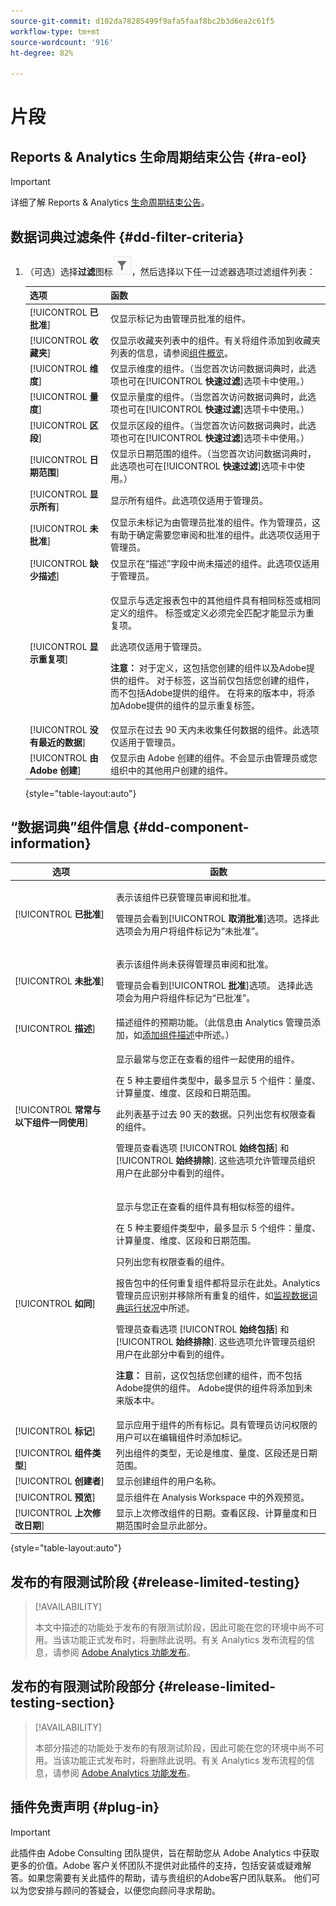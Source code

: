 ```yaml
---
source-git-commit: d102da78285499f9afa5faaf8bc2b3d6ea2c61f5
workflow-type: tm+mt
source-wordcount: '916'
ht-degree: 82%

---
```

# 片段

## Reports &amp; Analytics 生命周期结束公告 {#ra-eol}

>[!IMPORTANT]
>
>详细了解 Reports &amp; Analytics [生命周期结束公告](https://express.adobe.com/page/6WnF8JK6IRDhf/)。

## 数据词典过滤条件 {#dd-filter-criteria}

1. （可选）选择&#x200B;**过滤**&#x200B;图标![，即“数据词典过滤”图标](/help/analyze/analysis-workspace/components/data-dictionary/assets/data-dictionary-filter-icon.png)，然后选择以下任一过滤器选项过滤组件列表：

   | 选项 | 函数 |
   |---------|----------|
   | [!UICONTROL **已批准**] | 仅显示标记为由管理员批准的组件。 |
   | [!UICONTROL **收藏夹**] | 仅显示收藏夹列表中的组件。有关将组件添加到收藏夹列表的信息，请参阅[组件概览](/help/analyze/analysis-workspace/components/analysis-workspace-components.md)。 |
   | [!UICONTROL **维度**] | 仅显示维度的组件。（当您首次访问数据词典时，此选项也可在&#x200B;[!UICONTROL **快速过滤**]&#x200B;选项卡中使用。） |
   | [!UICONTROL **量度**] | 仅显示量度的组件。（当您首次访问数据词典时，此选项也可在&#x200B;[!UICONTROL **快速过滤**]&#x200B;选项卡中使用。） |
   | [!UICONTROL **区段**] | 仅显示区段的组件。（当您首次访问数据词典时，此选项也可在&#x200B;[!UICONTROL **快速过滤**]&#x200B;选项卡中使用。）<!--this is Filters in CJA--> |
   | [!UICONTROL **日期范围**] | 仅显示日期范围的组件。（当您首次访问数据词典时，此选项也可在&#x200B;[!UICONTROL **快速过滤**]&#x200B;选项卡中使用。） |
   | [!UICONTROL **显示所有**] | 显示所有组件。此选项仅适用于管理员。 |
   | [!UICONTROL **未批准**] | 仅显示未标记为由管理员批准的组件。作为管理员，这有助于确定需要您审阅和批准的组件。此选项仅适用于管理员。 |
   | [!UICONTROL **缺少描述**] | 仅显示在“描述”字段中尚未描述的组件。此选项仅适用于管理员。 |
   | [!UICONTROL **显示重复项**] | <p>仅显示与选定报表包中的其他组件具有相同标签或相同定义的组件。 标签或定义必须完全匹配才能显示为重复项。</p><p>此选项仅适用于管理员。</p><p>**注意：** 对于定义，这包括您创建的组件以及Adobe提供的组件。 对于标签，这当前仅包括您创建的组件，而不包括Adobe提供的组件。 在将来的版本中，将添加Adobe提供的组件的显示重复标签。</p> |
   | [!UICONTROL **没有最近的数据**] | 仅显示在过去 90 天内未收集任何数据的组件。此选项仅适用于管理员。 |
   | [!UICONTROL **由 Adobe 创建**] <!-- I don't see this option--> | 仅显示由 Adobe 创建的组件。不会显示由管理员或您组织中的其他用户创建的组件。 |

   {style="table-layout:auto"}

## “数据词典”组件信息 {#dd-component-information}

| 选项 | 函数 |
|---------|----------|
| [!UICONTROL **已批准**] | <p>表示该组件已获管理员审阅和批准。</p><p>管理员会看到&#x200B;[!UICONTROL **取消批准**]&#x200B;选项。选择此选项会为用户将组件标记为“未批准”。</p> |
| [!UICONTROL **未批准**] | <p>表示该组件尚未获得管理员审阅和批准。</p><p>管理员会看到&#x200B;[!UICONTROL **批准**]&#x200B;选项。 选择此选项会为用户将组件标记为“已批准”。</p> |
| [!UICONTROL **描述**] | 描述组件的预期功能。（此信息由 Analytics 管理员添加，如[添加组件描述](/help/analyze/analysis-workspace/components/add-component-descriptions.md)中所述。） |
| [!UICONTROL **常常与以下组件一同使用**] | <p>显示最常与您正在查看的组件一起使用的组件。</p><p>在 5 种主要组件类型中，最多显示 5 个组件：量度、计算量度、维度、区段和日期范围。</p><p>此列表基于过去 90 天的数据。只列出您有权限查看的组件。</p><p>管理员查看选项 [!UICONTROL **始终包括**] 和 [!UICONTROL **始终排除**]. 这些选项允许管理员组织用户在此部分中看到的组件。</p> |
| [!UICONTROL **如同**] | <p>显示与您正在查看的组件具有相似标签的组件。</p><p>在 5 种主要组件类型中，最多显示 5 个组件：量度、计算量度、维度、区段和日期范围。</p><p>只列出您有权限查看的组件。</p><p>报告包中的任何重复组件都将显示在此处。Analytics 管理员应识别并移除所有重复的组件，如[监视数据词典运行状况](/help/analyze/analysis-workspace/components/data-dictionary/monitor-data-dictionary-health.md)中所述。</p><p>管理员查看选项 [!UICONTROL **始终包括**] 和 [!UICONTROL **始终排除**]. 这些选项允许管理员组织用户在此部分中看到的组件。</p><p>**注意：** 目前，这仅包括您创建的组件，而不包括Adobe提供的组件。 Adobe提供的组件将添加到未来版本中。</p> |
| [!UICONTROL **标记**] | 显示应用于组件的所有标记。具有管理员访问权限的用户可以在编辑组件时添加标记。 |
| [!UICONTROL **组件类型**] | 列出组件的类型，无论是维度、量度、区段还是日期范围。 |
| [!UICONTROL **创建者**] | 显示创建组件的用户名称。 |
| [!UICONTROL **预览**] | 显示组件在 Analysis Workspace 中的外观预览。 |
| [!UICONTROL **上次修改日期**] | 显示上次修改组件的日期。查看区段、计算量度和日期范围时会显示此部分。<!--for CJA, it is displayed for all components--> |

{style="table-layout:auto"}

## 发布的有限测试阶段 {#release-limited-testing}

>[!AVAILABILITY]
>
>本文中描述的功能处于发布的有限测试阶段，因此可能在您的环境中尚不可用。当该功能正式发布时，将删除此说明。有关 Analytics 发布流程的信息，请参阅 [Adobe Analytics 功能发布](/help/release-notes/releases.md)。

## 发布的有限测试阶段部分 {#release-limited-testing-section}

>[!AVAILABILITY]
>
>本部分描述的功能处于发布的有限测试阶段，因此可能在您的环境中尚不可用。当该功能正式发布时，将删除此说明。有关 Analytics 发布流程的信息，请参阅 [Adobe Analytics 功能发布](/help/release-notes/releases.md)。


## 插件免责声明 {#plug-in}

>[!IMPORTANT]
>
>此插件由 Adobe Consulting 团队提供，旨在帮助您从 Adobe Analytics 中获取更多的价值。Adobe 客户关怀团队不提供对此插件的支持，包括安装或疑难解答。如果您需要有关此插件的帮助，请与贵组织的Adobe客户团队联系。 他们可以为您安排与顾问的答疑会，以便您向顾问寻求帮助。

